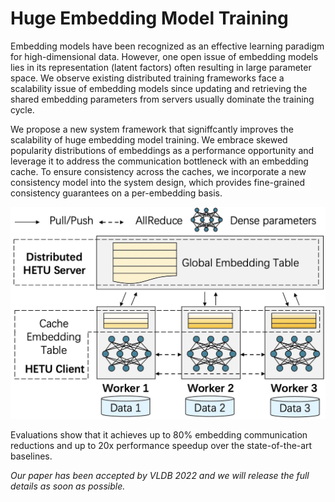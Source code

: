 Huge Embedding Model Training
=============================

Embedding models have been recognized as an effective learning paradigm for high-dimensional data. However, one open issue of embedding models lies in its representation (latent factors) often resulting in large parameter space. We observe existing distributed training frameworks face a scalability issue of embedding models since updating and retrieving the shared embedding parameters from servers usually dominate the training cycle. 

We propose a new system framework that signiffcantly improves the scalability of huge embedding model training. We embrace skewed popularity distributions of embeddings as a performance opportunity and leverage it to address the communication bottleneck with an embedding cache. To ensure consistency across the caches, we incorporate a new consistency model into the system design, which provides fine-grained consistency guarantees on a per-embedding basis. 

![](hugeemb.jpg)

[comment]: # (Compared to previous work that only allows staleness for read operations, our system also utilizes staleness for write operations. Evaluations on six representative tasks show that it achieves up to 88% embedding communication reductions and up to 20.68x performance speedup over the state-of-the-art baselines.)


Evaluations show that it achieves up to 80% embedding communication reductions and up to 20x performance speedup over the state-of-the-art baselines.

<div class="warning">
<em>Our paper has been accepted by VLDB 2022 and we will release the full details as soon as possible.</em>
</div>
